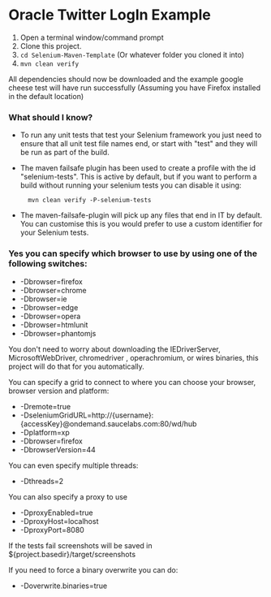Oracle Twitter LogIn Example
=======================

1. Open a terminal window/command prompt
2. Clone this project.
3. `cd Selenium-Maven-Template` (Or whatever folder you cloned it into)
4. `mvn clean verify`

All dependencies should now be downloaded and the example google cheese test will have run successfully (Assuming you have Firefox installed in the default location)

### What should I know?

- To run any unit tests that test your Selenium framework you just need to ensure that all unit test file names end, or start with "test" and they will be run as part of the build.
- The maven failsafe plugin has been used to create a profile with the id "selenium-tests".  This is active by default, but if you want to perform a build without running your selenium tests you can disable it using:

        mvn clean verify -P-selenium-tests

- The maven-failsafe-plugin will pick up any files that end in IT by default.  You can customise this is you would prefer to use a custom identifier for your Selenium tests.


###  Yes you can specify which browser to use by using one of the following switches:

- -Dbrowser=firefox
- -Dbrowser=chrome
- -Dbrowser=ie
- -Dbrowser=edge
- -Dbrowser=opera
- -Dbrowser=htmlunit
- -Dbrowser=phantomjs

You don't need to worry about downloading the IEDriverServer, MicrosoftWebDriver, chromedriver , operachromium, or wires binaries, this project will do that for you automatically.

You can specify a grid to connect to where you can choose your browser, browser version and platform:

- -Dremote=true
- -DseleniumGridURL=http://{username}:{accessKey}@ondemand.saucelabs.com:80/wd/hub
- -Dplatform=xp
- -Dbrowser=firefox
- -DbrowserVersion=44

You can even specify multiple threads:

- -Dthreads=2

You can also specify a proxy to use

- -DproxyEnabled=true
- -DproxyHost=localhost
- -DproxyPort=8080

If the tests fail screenshots will be saved in ${project.basedir}/target/screenshots

If you need to force a binary overwrite you can do:

- -Doverwrite.binaries=true
